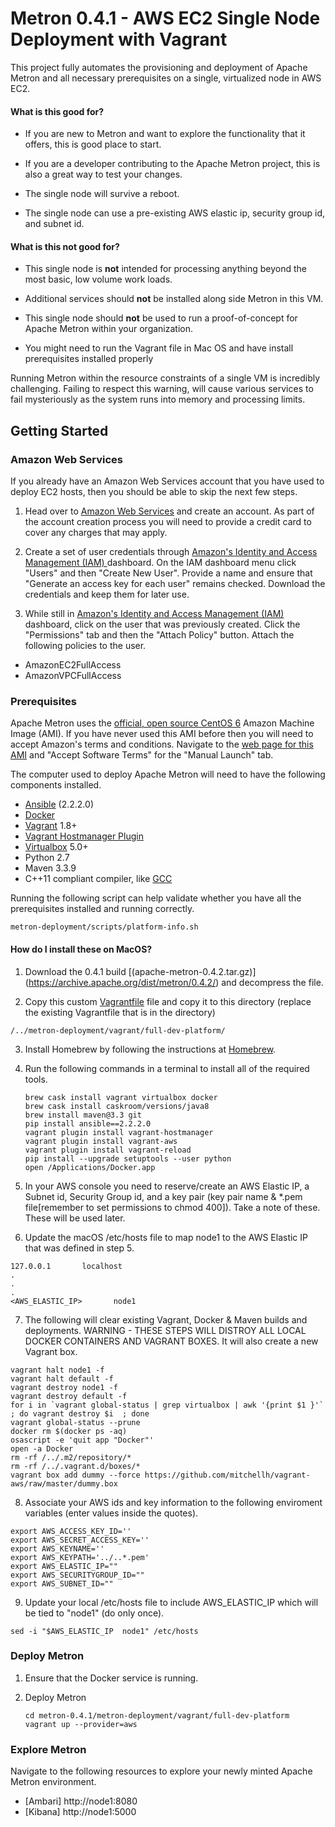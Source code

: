 <!--
Licensed to the Apache Software Foundation (ASF) under one
or more contributor license agreements.  See the NOTICE file
distributed with this work for additional information
regarding copyright ownership.  The ASF licenses this file
to you under the Apache License, Version 2.0 (the
"License"); you may not use this file except in compliance
with the License.  You may obtain a copy of the License at

    http://www.apache.org/licenses/LICENSE-2.0

Unless required by applicable law or agreed to in writing, software
distributed under the License is distributed on an "AS IS" BASIS,
WITHOUT WARRANTIES OR CONDITIONS OF ANY KIND, either express or implied.
See the License for the specific language governing permissions and
limitations under the License.
-->
Metron 0.4.1 - AWS EC2 Single Node Deployment with Vagrant 
==================

This project fully automates the provisioning and deployment of Apache Metron and all necessary prerequisites on a single, virtualized node in AWS EC2. 

#### What is this good for?

* If you are new to Metron and want to explore the functionality that it offers, this is good place to start.  

* If you are a developer contributing to the Apache Metron project, this is also a great way to test your changes.  

* The single node will survive a reboot.

* The single node can use a pre-existing AWS elastic ip, security group id, and subnet id.

#### What is this **not** good for?

* This single node is **not** intended for processing anything beyond the most basic, low volume work loads.

* Additional services should **not** be installed along side Metron in this VM.

* This single node should **not** be used to run a proof-of-concept for Apache Metron within your organization.

* You might need to run the Vagrant file in Mac OS and have install prerequisites installed properly 

Running Metron within the resource constraints of a single VM is incredibly challenging. Failing to respect this warning, will cause various services to fail mysteriously as the system runs into memory and processing limits.


Getting Started
---------------
### Amazon Web Services

If you already have an Amazon Web Services account that you have used to deploy EC2 hosts, then you should be able to skip the next few steps.

1. Head over to [Amazon Web Services](http://aws.amazon.com/) and create an account.  As part of the account creation process you will need to provide a credit card to cover any charges that may apply.

2. Create a set of user credentials through [Amazon's Identity and Access Management (IAM) ](https://console.aws.amazon.com/iam/) dashboard.  On the IAM dashboard menu click "Users" and then "Create New User". Provide a name and ensure that "Generate an access key for each user" remains checked.  Download the credentials and keep them for later use.

3.  While still in [Amazon's Identity and Access Management (IAM) ](https://console.aws.amazon.com/iam/) dashboard, click on the user that was previously created.  Click the "Permissions" tab and then the "Attach Policy" button.  Attach the following policies to the user.

  - AmazonEC2FullAccess
  - AmazonVPCFullAccess



### Prerequisites
Apache Metron uses the [official, open source CentOS 6](https://aws.amazon.com/marketplace/pp/B00NQAYLWO) Amazon Machine Image (AMI).  If you have never used this AMI before then you will need to accept Amazon's terms and conditions. Navigate to the [web page for this AMI](https://aws.amazon.com/marketplace/pp/B00NQAYLWO) and "Accept Software Terms" for the "Manual Launch" tab.

The computer used to deploy Apache Metron will need to have the following components installed.

 - [Ansible](https://github.com/ansible/ansible) (2.2.2.0)
 - [Docker](https://www.docker.com/community-edition)
 - [Vagrant](https://www.vagrantup.com) 1.8+
 - [Vagrant Hostmanager Plugin](https://github.com/devopsgroup-io/vagrant-hostmanager)
 - [Virtualbox](https://virtualbox.org) 5.0+
 - Python 2.7
 - Maven 3.3.9
 - C++11 compliant compiler, like [GCC](https://gcc.gnu.org/projects/cxx-status.html#cxx11)


Running the following script can help validate whether you have all the prerequisites installed and running correctly.

  ```
  metron-deployment/scripts/platform-info.sh
  ```

#### How do I install these on MacOS?

1. Download the 0.4.1 build [(apache-metron-0.4.2.tar.gz)] (https://archive.apache.org/dist/metron/0.4.2/) and decompress the file. 

2. Copy this custom [Vagrantfile](./Vagrantfile) file and copy it to this directory (replace the existing Vagrantfile that is in the directory)
```
/../metron-deployment/vagrant/full-dev-platform/
```

3. Install Homebrew by following the instructions at [Homebrew](http://brew.sh/).

4. Run the following commands in a terminal to install all of the required tools.

    ```  
    brew cask install vagrant virtualbox docker
    brew cask install caskroom/versions/java8
    brew install maven@3.3 git
    pip install ansible==2.2.2.0
    vagrant plugin install vagrant-hostmanager
    vagrant plugin install vagrant-aws
    vagrant plugin install vagrant-reload
    pip install --upgrade setuptools --user python
    open /Applications/Docker.app
    ```
5. In your AWS console you need to reserve/create an AWS Elastic IP, a Subnet id, Security Group id, and a key pair (key pair name & *.pem file[remember to set permissions to chmod 400]). Take a note of these. These will be used later. 

6. Update the macOS /etc/hosts file to map node1 to the AWS Elastic IP that was defined in step 5. 
```
127.0.0.1       localhost
.
.
.
<AWS_ELASTIC_IP>       node1
```

7. The following will clear existing Vagrant, Docker & Maven builds and deployments. WARNING - THESE STEPS WILL DISTROY ALL LOCAL DOCKER CONTAINERS AND VAGRANT BOXES. It will also create a new Vagrant box.
```
vagrant halt node1 -f
vagrant halt default -f
vagrant destroy node1 -f
vagrant destroy default -f
for i in `vagrant global-status | grep virtualbox | awk '{print $1 }'` ; do vagrant destroy $i  ; done
vagrant global-status --prune
docker rm $(docker ps -aq)
osascript -e 'quit app "Docker"'
open -a Docker
rm -rf /../.m2/repository/*
rm -rf /../.vagrant.d/boxes/*
vagrant box add dummy --force https://github.com/mitchellh/vagrant-aws/raw/master/dummy.box
```
8. Associate your AWS ids and key information to the following enviroment variables (enter values inside the quotes).
```
export AWS_ACCESS_KEY_ID=''
export AWS_SECRET_ACCESS_KEY=''
export AWS_KEYNAME=''
export AWS_KEYPATH='../..*.pem'
export AWS_ELASTIC_IP=""
export AWS_SECURITYGROUP_ID=""
export AWS_SUBNET_ID=""
```
9. Update your local /etc/hosts file to include AWS_ELASTIC_IP which will be tied to "node1" (do only once).
```
sed -i "$AWS_ELASTIC_IP  node1" /etc/hosts
```

### Deploy Metron

1. Ensure that the Docker service is running.

2. Deploy Metron

    ```
    cd metron-0.4.1/metron-deployment/vagrant/full-dev-platform
    vagrant up --provider=aws
    ```

### Explore Metron

Navigate to the following resources to explore your newly minted Apache Metron environment.

* [Ambari] http://node1:8080
* [Kibana] http://node1:5000
